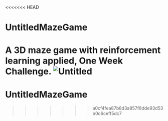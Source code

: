 <<<<<<< HEAD
# UntitledMazeGame
A 3D maze game with reinforcement learning applied, One Week Challenge.
![Untitled](https://github.com/Milgalu/UntitledMazeGame/assets/75508349/edbf7635-b6f2-444e-82be-cb6bd0329593)
=======
# UntitledMazeGame
>>>>>>> a0cf4fea87b8d3a857f8dde93d53b0c6ceff5dc7
